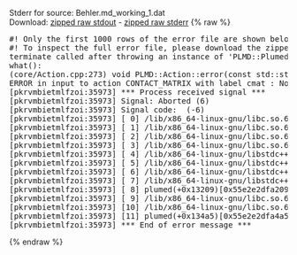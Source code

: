Stderr for source:  Behler.md_working_1.dat   
Download: [zipped raw stdout](Behler.md_working_1.dat.plumed.stdout.txt.zip) - [zipped raw stderr](Behler.md_working_1.dat.plumed.stderr.txt.zip) 
{% raw %}
<pre>
#! Only the first 1000 rows of the error file are shown below
#! To inspect the full error file, please download the zipped raw stderr file above
terminate called after throwing an instance of 'PLMD::Plumed::ExceptionError'
what():
(core/Action.cpp:273) void PLMD::Action::error(const std::string&) const
ERROR in input to action CONTACT_MATRIX with label cmat : No atoms have been read in
[pkrvmbietmlfzoi:35973] *** Process received signal ***
[pkrvmbietmlfzoi:35973] Signal: Aborted (6)
[pkrvmbietmlfzoi:35973] Signal code:  (-6)
[pkrvmbietmlfzoi:35973] [ 0] /lib/x86_64-linux-gnu/libc.so.6(+0x45330)[0x7f1b1f045330]
[pkrvmbietmlfzoi:35973] [ 1] /lib/x86_64-linux-gnu/libc.so.6(pthread_kill+0x11c)[0x7f1b1f09eb2c]
[pkrvmbietmlfzoi:35973] [ 2] /lib/x86_64-linux-gnu/libc.so.6(gsignal+0x1e)[0x7f1b1f04527e]
[pkrvmbietmlfzoi:35973] [ 3] /lib/x86_64-linux-gnu/libc.so.6(abort+0xdf)[0x7f1b1f0288ff]
[pkrvmbietmlfzoi:35973] [ 4] /lib/x86_64-linux-gnu/libstdc++.so.6(+0xa5ff5)[0x7f1b1f4a5ff5]
[pkrvmbietmlfzoi:35973] [ 5] /lib/x86_64-linux-gnu/libstdc++.so.6(+0xbb0da)[0x7f1b1f4bb0da]
[pkrvmbietmlfzoi:35973] [ 6] /lib/x86_64-linux-gnu/libstdc++.so.6(_ZSt10unexpectedv+0x0)[0x7f1b1f4a5a55]
[pkrvmbietmlfzoi:35973] [ 7] /lib/x86_64-linux-gnu/libstdc++.so.6(+0xa5a6f)[0x7f1b1f4a5a6f]
[pkrvmbietmlfzoi:35973] [ 8] plumed(+0x13209)[0x55e2e2dfa209]
[pkrvmbietmlfzoi:35973] [ 9] /lib/x86_64-linux-gnu/libc.so.6(+0x2a1ca)[0x7f1b1f02a1ca]
[pkrvmbietmlfzoi:35973] [10] /lib/x86_64-linux-gnu/libc.so.6(__libc_start_main+0x8b)[0x7f1b1f02a28b]
[pkrvmbietmlfzoi:35973] [11] plumed(+0x134a5)[0x55e2e2dfa4a5]
[pkrvmbietmlfzoi:35973] *** End of error message ***
</pre>
{% endraw %}
